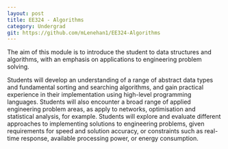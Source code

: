 ```yaml
---
layout: post
title: EE324 - Algorithms
category: Undergrad
git: https://github.com/mLenehan1/EE324-Algorithms
---
```


The aim of this module is to introduce the student to data structures and algorithms, with an emphasis on applications to engineering problem solving.
<!-- more -->
Students will develop an understanding of a range of abstract data types and fundamental sorting and searching algorithms, and gain practical experience in their implementation using high-level programming languages. Students will also encounter a broad range of applied engineering problem areas, as apply to networks, optimisation and statistical analysis, for example. Students will explore and evaluate different approaches to implementing solutions to engineering problems, given requirements for speed and solution accuracy, or constraints such as real-time response, available processing power, or energy consumption.
